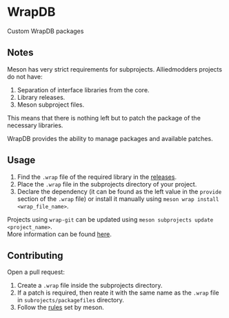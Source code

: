 # WrapDB
Custom WrapDB packages

## Notes
Meson has very strict requirements for subprojects. Alliedmodders projects do not have:
1. Separation of interface libraries from the core.
2. Library releases.
3. Meson subproject files.

This means that there is nothing left but to patch the package of the necessary libraries.

WrapDB provides the ability to manage packages and available patches.

## Usage
1. Find the `.wrap` file of the required library in the [releases](https://github.com/alliedmodders-dev/wrapdb/releases).
2. Place the `.wrap` file in the subprojects directory of your project.
3. Declare the dependency (it can be found as the left value in the `provide` section of the `.wrap` file) or install it manually using `meson wrap install <wrap_file_name>`.

Projects using `wrap-git` can be updated using `meson subprojects update <project_name>`.<br>
More information can be found [here](https://mesonbuild.com/Wrap-dependency-system-manual.html).

## Contributing
Open a pull request:
1. Create a `.wrap` file inside the subprojects directory.
2. If a patch is required, then reate it with the same name as the `.wrap` file in `subrojects/packagefiles` directory.
3. Follow the [rules](https://mesonbuild.com/Wrap-best-practices-and-tips.html) set by meson.
